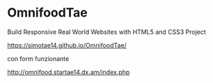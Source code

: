 # OmnifoodTae
Build Responsive Real World Websites with HTML5 and CSS3 Project

https://simotae14.github.io/OmnifoodTae/

con form funzionante

http://omnifood.startae14.dx.am/index.php
